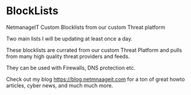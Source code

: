 # BlockLists

NetmanageIT Custom Blocklists from our custom Threat platform 

Two main lists I will be updating at least once a day.

These blocklists are currated from our custom Threat Platform and pulls from many high quality threat providers and feeds.

They can be used with Firewalls, DNS protection etc.  

Check out my blog https://blog.netmnaageit.com for a ton of great howto articles, cyber news, and much much more.
